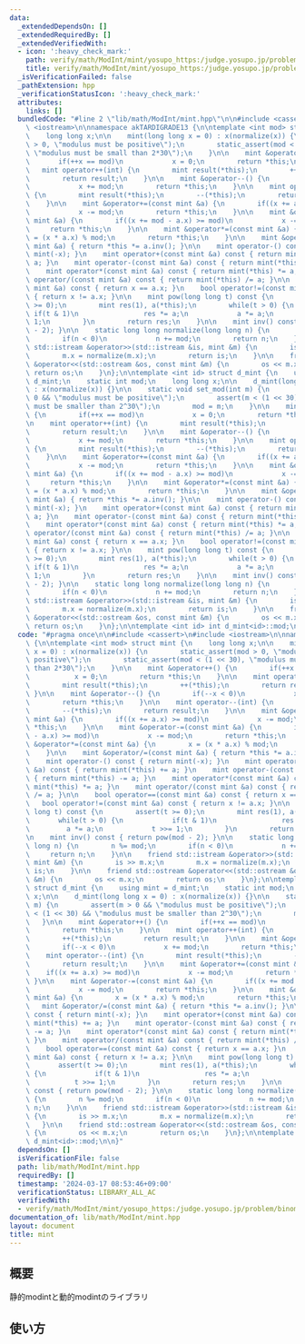 ```yaml
---
data:
  _extendedDependsOn: []
  _extendedRequiredBy: []
  _extendedVerifiedWith:
  - icon: ':heavy_check_mark:'
    path: verify/math/ModInt/mint/yosupo_https:/judge.yosupo.jp/problem/binomial_coefficient_prime_mod.test.cpp
    title: verify/math/ModInt/mint/yosupo_https:/judge.yosupo.jp/problem/binomial_coefficient_prime_mod.test.cpp
  _isVerificationFailed: false
  _pathExtension: hpp
  _verificationStatusIcon: ':heavy_check_mark:'
  attributes:
    links: []
  bundledCode: "#line 2 \"lib/math/ModInt/mint.hpp\"\n\n#include <cassert>\n#include\
    \ <iostream>\n\nnamespace akTARDIGRADE13 {\n\ntemplate <int mod> struct mint {\n\
    \    long long x;\n\n    mint(long long x = 0) : x(normalize(x)) {\n        static_assert(mod\
    \ > 0, \"modulus must be positive\");\n        static_assert(mod < (1 << 30),\
    \ \"modulus must be small than 2*30\");\n    }\n\n    mint &operator++() {\n \
    \       if(++x == mod)\n            x = 0;\n        return *this;\n    }\n\n \
    \   mint operator++(int) {\n        mint result(*this);\n        ++(*this);\n\
    \        return result;\n    }\n\n    mint &operator--() {\n        if(--x < 0)\n\
    \            x += mod;\n        return *this;\n    }\n\n    mint operator--(int)\
    \ {\n        mint result(*this);\n        --(*this);\n        return result;\n\
    \    }\n\n    mint &operator+=(const mint &a) {\n        if((x += a.x) >= mod)\n\
    \            x -= mod;\n        return *this;\n    }\n\n    mint &operator-=(const\
    \ mint &a) {\n        if((x += mod - a.x) >= mod)\n            x -= mod;\n   \
    \     return *this;\n    }\n\n    mint &operator*=(const mint &a) {\n        x\
    \ = (x * a.x) % mod;\n        return *this;\n    }\n\n    mint &operator/=(const\
    \ mint &a) { return *this *= a.inv(); }\n\n    mint operator-() const { return\
    \ mint(-x); }\n    mint operator+(const mint &a) const { return mint(*this) +=\
    \ a; }\n    mint operator-(const mint &a) const { return mint(*this) -= a; }\n\
    \    mint operator*(const mint &a) const { return mint(*this) *= a; }\n    mint\
    \ operator/(const mint &a) const { return mint(*this) /= a; }\n\n    bool operator==(const\
    \ mint &a) const { return x == a.x; }\n    bool operator!=(const mint &a) const\
    \ { return x != a.x; }\n\n    mint pow(long long t) const {\n        assert(t\
    \ >= 0);\n        mint res(1), a(*this);\n        while(t > 0) {\n           \
    \ if(t & 1)\n                res *= a;\n            a *= a;\n            t >>=\
    \ 1;\n        }\n        return res;\n    }\n\n    mint inv() const { return pow(mod\
    \ - 2); }\n\n    static long long normalize(long long n) {\n        n %= mod;\n\
    \        if(n < 0)\n            n += mod;\n        return n;\n    }\n\n    friend\
    \ std::istream &operator>>(std::istream &is, mint &m) {\n        is >> m.x;\n\
    \        m.x = normalize(m.x);\n        return is;\n    }\n\n    friend std::ostream\
    \ &operator<<(std::ostream &os, const mint &m) {\n        os << m.x;\n       \
    \ return os;\n    }\n};\n\ntemplate <int id> struct d_mint {\n    using mint =\
    \ d_mint;\n    static int mod;\n    long long x;\n\n    d_mint(long long x = 0)\
    \ : x(normalize(x)) {}\n\n    static void set_mod(int m) {\n        assert(m >\
    \ 0 && \"modulus must be positive\");\n        assert(m < (1 << 30) && \"modulus\
    \ must be smaller than 2^30\");\n        mod = m;\n    }\n\n    mint &operator++()\
    \ {\n        if(++x == mod)\n            x = 0;\n        return *this;\n    }\n\
    \n    mint operator++(int) {\n        mint result(*this);\n        ++(*this);\n\
    \        return result;\n    }\n\n    mint &operator--() {\n        if(--x < 0)\n\
    \            x += mod;\n        return *this;\n    }\n\n    mint operator--(int)\
    \ {\n        mint result(*this);\n        --(*this);\n        return result;\n\
    \    }\n\n    mint &operator+=(const mint &a) {\n        if((x += a.x) >= mod)\n\
    \            x -= mod;\n        return *this;\n    }\n\n    mint &operator-=(const\
    \ mint &a) {\n        if((x += mod - a.x) >= mod)\n            x -= mod;\n   \
    \     return *this;\n    }\n\n    mint &operator*=(const mint &a) {\n        x\
    \ = (x * a.x) % mod;\n        return *this;\n    }\n\n    mint &operator/=(const\
    \ mint &a) { return *this *= a.inv(); }\n\n    mint operator-() const { return\
    \ mint(-x); }\n    mint operator+(const mint &a) const { return mint(*this) +=\
    \ a; }\n    mint operator-(const mint &a) const { return mint(*this) -= a; }\n\
    \    mint operator*(const mint &a) const { return mint(*this) *= a; }\n    mint\
    \ operator/(const mint &a) const { return mint(*this) /= a; }\n\n    bool operator==(const\
    \ mint &a) const { return x == a.x; }\n    bool operator!=(const mint &a) const\
    \ { return x != a.x; }\n\n    mint pow(long long t) const {\n        assert(t\
    \ >= 0);\n        mint res(1), a(*this);\n        while(t > 0) {\n           \
    \ if(t & 1)\n                res *= a;\n            a *= a;\n            t >>=\
    \ 1;\n        }\n        return res;\n    }\n\n    mint inv() const { return pow(mod\
    \ - 2); }\n\n    static long long normalize(long long n) {\n        n %= mod;\n\
    \        if(n < 0)\n            n += mod;\n        return n;\n    }\n\n    friend\
    \ std::istream &operator>>(std::istream &is, mint &m) {\n        is >> m.x;\n\
    \        m.x = normalize(m.x);\n        return is;\n    }\n\n    friend std::ostream\
    \ &operator<<(std::ostream &os, const mint &m) {\n        os << m.x;\n       \
    \ return os;\n    }\n};\n\ntemplate <int id> int d_mint<id>::mod;\n\n}\n"
  code: "#pragma once\n\n#include <cassert>\n#include <iostream>\n\nnamespace akTARDIGRADE13\
    \ {\n\ntemplate <int mod> struct mint {\n    long long x;\n\n    mint(long long\
    \ x = 0) : x(normalize(x)) {\n        static_assert(mod > 0, \"modulus must be\
    \ positive\");\n        static_assert(mod < (1 << 30), \"modulus must be small\
    \ than 2*30\");\n    }\n\n    mint &operator++() {\n        if(++x == mod)\n \
    \           x = 0;\n        return *this;\n    }\n\n    mint operator++(int) {\n\
    \        mint result(*this);\n        ++(*this);\n        return result;\n   \
    \ }\n\n    mint &operator--() {\n        if(--x < 0)\n            x += mod;\n\
    \        return *this;\n    }\n\n    mint operator--(int) {\n        mint result(*this);\n\
    \        --(*this);\n        return result;\n    }\n\n    mint &operator+=(const\
    \ mint &a) {\n        if((x += a.x) >= mod)\n            x -= mod;\n        return\
    \ *this;\n    }\n\n    mint &operator-=(const mint &a) {\n        if((x += mod\
    \ - a.x) >= mod)\n            x -= mod;\n        return *this;\n    }\n\n    mint\
    \ &operator*=(const mint &a) {\n        x = (x * a.x) % mod;\n        return *this;\n\
    \    }\n\n    mint &operator/=(const mint &a) { return *this *= a.inv(); }\n\n\
    \    mint operator-() const { return mint(-x); }\n    mint operator+(const mint\
    \ &a) const { return mint(*this) += a; }\n    mint operator-(const mint &a) const\
    \ { return mint(*this) -= a; }\n    mint operator*(const mint &a) const { return\
    \ mint(*this) *= a; }\n    mint operator/(const mint &a) const { return mint(*this)\
    \ /= a; }\n\n    bool operator==(const mint &a) const { return x == a.x; }\n \
    \   bool operator!=(const mint &a) const { return x != a.x; }\n\n    mint pow(long\
    \ long t) const {\n        assert(t >= 0);\n        mint res(1), a(*this);\n \
    \       while(t > 0) {\n            if(t & 1)\n                res *= a;\n   \
    \         a *= a;\n            t >>= 1;\n        }\n        return res;\n    }\n\
    \n    mint inv() const { return pow(mod - 2); }\n\n    static long long normalize(long\
    \ long n) {\n        n %= mod;\n        if(n < 0)\n            n += mod;\n   \
    \     return n;\n    }\n\n    friend std::istream &operator>>(std::istream &is,\
    \ mint &m) {\n        is >> m.x;\n        m.x = normalize(m.x);\n        return\
    \ is;\n    }\n\n    friend std::ostream &operator<<(std::ostream &os, const mint\
    \ &m) {\n        os << m.x;\n        return os;\n    }\n};\n\ntemplate <int id>\
    \ struct d_mint {\n    using mint = d_mint;\n    static int mod;\n    long long\
    \ x;\n\n    d_mint(long long x = 0) : x(normalize(x)) {}\n\n    static void set_mod(int\
    \ m) {\n        assert(m > 0 && \"modulus must be positive\");\n        assert(m\
    \ < (1 << 30) && \"modulus must be smaller than 2^30\");\n        mod = m;\n \
    \   }\n\n    mint &operator++() {\n        if(++x == mod)\n            x = 0;\n\
    \        return *this;\n    }\n\n    mint operator++(int) {\n        mint result(*this);\n\
    \        ++(*this);\n        return result;\n    }\n\n    mint &operator--() {\n\
    \        if(--x < 0)\n            x += mod;\n        return *this;\n    }\n\n\
    \    mint operator--(int) {\n        mint result(*this);\n        --(*this);\n\
    \        return result;\n    }\n\n    mint &operator+=(const mint &a) {\n    \
    \    if((x += a.x) >= mod)\n            x -= mod;\n        return *this;\n   \
    \ }\n\n    mint &operator-=(const mint &a) {\n        if((x += mod - a.x) >= mod)\n\
    \            x -= mod;\n        return *this;\n    }\n\n    mint &operator*=(const\
    \ mint &a) {\n        x = (x * a.x) % mod;\n        return *this;\n    }\n\n \
    \   mint &operator/=(const mint &a) { return *this *= a.inv(); }\n\n    mint operator-()\
    \ const { return mint(-x); }\n    mint operator+(const mint &a) const { return\
    \ mint(*this) += a; }\n    mint operator-(const mint &a) const { return mint(*this)\
    \ -= a; }\n    mint operator*(const mint &a) const { return mint(*this) *= a;\
    \ }\n    mint operator/(const mint &a) const { return mint(*this) /= a; }\n\n\
    \    bool operator==(const mint &a) const { return x == a.x; }\n    bool operator!=(const\
    \ mint &a) const { return x != a.x; }\n\n    mint pow(long long t) const {\n \
    \       assert(t >= 0);\n        mint res(1), a(*this);\n        while(t > 0)\
    \ {\n            if(t & 1)\n                res *= a;\n            a *= a;\n \
    \           t >>= 1;\n        }\n        return res;\n    }\n\n    mint inv()\
    \ const { return pow(mod - 2); }\n\n    static long long normalize(long long n)\
    \ {\n        n %= mod;\n        if(n < 0)\n            n += mod;\n        return\
    \ n;\n    }\n\n    friend std::istream &operator>>(std::istream &is, mint &m)\
    \ {\n        is >> m.x;\n        m.x = normalize(m.x);\n        return is;\n \
    \   }\n\n    friend std::ostream &operator<<(std::ostream &os, const mint &m)\
    \ {\n        os << m.x;\n        return os;\n    }\n};\n\ntemplate <int id> int\
    \ d_mint<id>::mod;\n\n}"
  dependsOn: []
  isVerificationFile: false
  path: lib/math/ModInt/mint.hpp
  requiredBy: []
  timestamp: '2024-03-17 08:53:46+09:00'
  verificationStatus: LIBRARY_ALL_AC
  verifiedWith:
  - verify/math/ModInt/mint/yosupo_https:/judge.yosupo.jp/problem/binomial_coefficient_prime_mod.test.cpp
documentation_of: lib/math/ModInt/mint.hpp
layout: document
title: mint
---
```


## 概要

静的modintと動的modintのライブラリ

## 使い方

